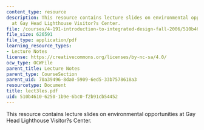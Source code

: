 ```yaml
---
content_type: resource
description: This resource contains lecture slides on environmental opportunities
  at Gay Head Lighthouse Visitor?s Center.
file: /courses/4-191-introduction-to-integrated-design-fall-2006/510b461062501b9e6bc0f2b91cb54452_lect3les.pdf
file_size: 626591
file_type: application/pdf
learning_resource_types:
- Lecture Notes
license: https://creativecommons.org/licenses/by-nc-sa/4.0/
ocw_type: OCWFile
parent_title: Lecture Notes
parent_type: CourseSection
parent_uid: 70a39496-8da0-5909-6ed5-33b7578618a3
resourcetype: Document
title: lect3les.pdf
uid: 510b4610-6250-1b9e-6bc0-f2b91cb54452
---
```

This resource contains lecture slides on environmental opportunities at Gay Head Lighthouse Visitor?s Center.